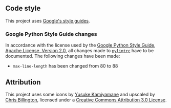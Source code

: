 ## Code style
This project uses [Google's style guides](https://google.github.io/styleguide/).

### Google Python Style Guide changes
In accordance with the license used by the [Google Python Style Guide](https://google.github.io/styleguide/pyguide.html), [Apache License, Version 2.0](https://www.apache.org/licenses/LICENSE-2.0), all changes made to [`pylintrc`](pylintrc) have to be documented. The following changes have been made:
* `max-line-length` has been changed from 80 to 88

## Attribution
This project uses some icons by [Yusuke Kamiyamane](https://p.yusukekamiyamane.com/) and upscaled by [Chris Billington](https://github.com/chrisjbillington/fugue-2x-icons/), licensed under a [Creative Commons Attribution 3.0 License](https://creativecommons.org/licenses/by/3.0/).
